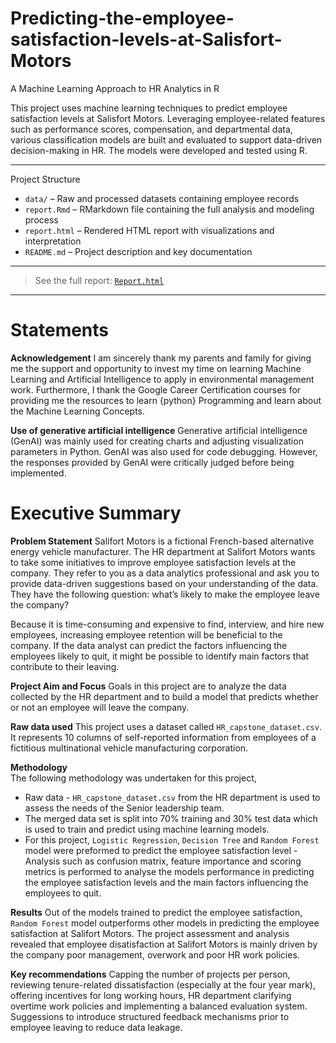 # Predicting-the-employee-satisfaction-levels-at-Salisfort-Motors

A Machine Learning Approach to HR Analytics in R

This project uses machine learning techniques to predict employee satisfaction levels at Salisfort Motors. Leveraging employee-related features such as performance scores, compensation, and departmental data, various classification models are built and evaluated to support data-driven decision-making in HR. The models were developed and tested using R.

---
Project Structure
- `data/` – Raw and processed datasets containing employee records
- `report.Rmd` – RMarkdown file containing the full analysis and modeling process
- `report.html` – Rendered HTML report with visualizations and interpretation
- `README.md` – Project description and key documentation
---

> See the full report: [`Report.html`](./Report.html)
---

# Statements 

**Acknowledgement**
I am sincerely thank my parents and family for giving me the support and
opportunity to invest my time on learning Machine Learning and
Artificial Intelligence to apply in environmental management work.
Furthermore, I thank the Google Career Certification courses for
providing me the resources to learn {python} Programming and learn about
the Machine Learning Concepts.

**Use of generative artificial intelligence**
Generative artificial intelligence (GenAI) was mainly used for creating
charts and adjusting visualization parameters in Python. GenAI was also
used for code debugging. However, the responses provided by GenAI were
critically judged before being implemented.

# Executive Summary 

**Problem Statement**
Salifort Motors is a fictional French-based alternative energy vehicle
manufacturer. The HR department at Salifort Motors wants to take some
initiatives to improve employee satisfaction levels at the company. They
refer to you as a data analytics professional and ask you to provide
data-driven suggestions based on your understanding of the data. They
have the following question: what’s likely to make the employee leave
the company?

Because it is time-consuming and expensive to find, interview, and hire
new employees, increasing employee retention will be beneficial to the
company. If the data analyst can predict the factors influencing the
employees likely to quit, it might be possible to identify main factors
that contribute to their leaving.

**Project Aim and Focus**
Goals in this project are to analyze the data collected by the HR
department and to build a model that predicts whether or not an employee
will leave the company.

**Raw data used**
This project uses a dataset called `HR_capstone_dataset.csv`. It
represents 10 columns of self-reported information from employees of a
fictitious multinational vehicle manufacturing corporation.

**Methodology**\
The following methodology was undertaken for this project,

-   Raw data - `HR_capstone_dataset.csv` from the HR department is used
    to assess the needs of the Senior leadership team.
-   The merged data set is split into 70% training and 30% test data
    which is used to train and predict using machine learning models.
-   For this project, `Logistic Regression`, `Decision Tree` and
    `Random Forest` model were preformed to predict the employee
    satisfaction level - Analysis such as confusion matrix, feature
    importance and scoring metrics is performed to analyse the models
    performance in predicting the employee satisfaction levels and the
    main factors influencing the employees to quit.

**Results**
Out of the models trained to predict the employee satisfaction,
`Random Forest` model outperforms other models in predicting the
employee satisfaction at Salifort Motors. The project assessment and
analysis revealed that employee disatisfaction at Salifort Motors is
mainly driven by the company poor management, overwork and poor HR work
policies.

**Key recommendations**
Capping the number of projects per person, reviewing tenure-related
dissatisfaction (especially at the four year mark), offering incentives
for long working hours, HR department clarifying overtime work policies
and implementing a balanced evaluation system. Suggessions to introduce
structured feedback mechanisms prior to employee leaving to reduce data
leakage.
